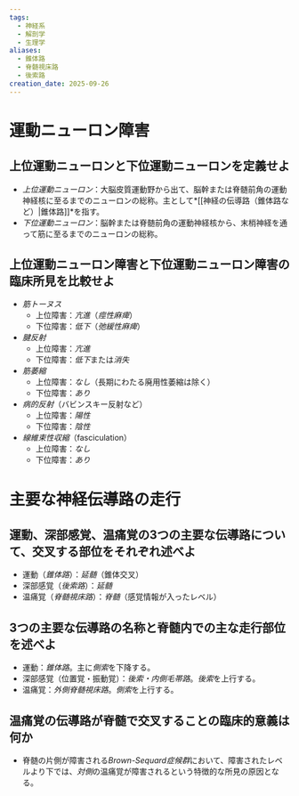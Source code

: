 ```yaml
---
tags:
  - 神経系
  - 解剖学
  - 生理学
aliases:
  - 錐体路
  - 脊髄視床路
  - 後索路
creation_date: 2025-09-26
---
```

# 運動ニューロン障害

## 上位運動ニューロンと下位運動ニューロンを定義せよ
- *上位運動ニューロン*：大脳皮質運動野から出て、脳幹または脊髄前角の運動神経核に至るまでのニューロンの総称。主として*[[神経の伝導路（錐体路など）|錐体路]]*を指す。
- *下位運動ニューロン*：脳幹または脊髄前角の運動神経核から、末梢神経を通って筋に至るまでのニューロンの総称。

## 上位運動ニューロン障害と下位運動ニューロン障害の臨床所見を比較せよ
- *筋トーヌス*
	- 上位障害：*亢進*（*痙性麻痺*）
	- 下位障害：*低下*（*弛緩性麻痺*）
- *腱反射*
	- 上位障害：*亢進*
	- 下位障害：*低下*または*消失*
- *筋萎縮*
	- 上位障害：*なし*（長期にわたる廃用性萎縮は除く）
	- 下位障害：*あり*
- *病的反射*（バビンスキー反射など）
	- 上位障害：*陽性*
	- 下位障害：*陰性*
- *線維束性収縮*（fasciculation）
	- 上位障害：*なし*
	- 下位障害：*あり*

# 主要な神経伝導路の走行

## 運動、深部感覚、温痛覚の3つの主要な伝導路について、交叉する部位をそれぞれ述べよ
- 運動（*錐体路*）：*延髄*（錐体交叉）
- 深部感覚（*後索路*）：*延髄*
- 温痛覚（*脊髄視床路*）：*脊髄*（感覚情報が入ったレベル）

## 3つの主要な伝導路の名称と脊髄内での主な走行部位を述べよ
- 運動：*錐体路*。主に*側索*を下降する。
- 深部感覚（位置覚・振動覚）：*後索・内側毛帯路*。*後索*を上行する。
- 温痛覚：*外側脊髄視床路*。*側索*を上行する。

## 温痛覚の伝導路が脊髄で交叉することの臨床的意義は何か
- 脊髄の片側が障害される*Brown-Sequard症候群*において、障害されたレベルより下では、*対側*の温痛覚が障害されるという特徴的な所見の原因となる。